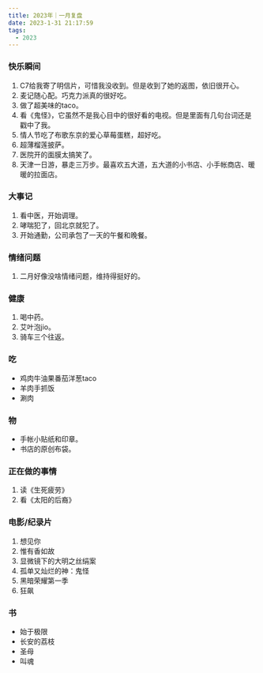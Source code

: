 ```yaml
---
title: 2023年｜一月复盘
date: 2023-1-31 21:17:59
tags:
  - 2023
---
```


### 快乐瞬间

  1. C7给我寄了明信片，可惜我没收到。但是收到了她的返图，依旧很开心。
  2. 麦记随心配。巧克力派真的很好吃。
  3. 做了超美味的taco。
  4. 看《鬼怪》，它虽然不是我心目中的很好看的电视。但是里面有几句台词还是戳中了我。
  5. 情人节吃了布歌东京的爱心草莓蛋糕，超好吃。
  6. 超薄榴莲披萨。
  7. 医院开的面膜太搞笑了。
  8. 天津一日游，暴走三万步。最喜欢五大道，五大道的小书店、小手帐商店、暖暖的拉面店。

### 大事记

  1. 看中医，开始调理。
  2. 哮喘犯了，回北京就犯了。
  3. 开始通勤，公司承包了一天的午餐和晚餐。
   

### 情绪问题

1. 二月好像没啥情绪问题，维持得挺好的。

### 健康

1. 喝中药。
2. 艾叶泡jio。
3. 骑车三个往返。

### 吃

- 鸡肉牛油果番茄洋葱taco
- 羊肉手抓饭
- 涮肉

### 物

- 手帐小贴纸和印章。
- 书店的原创布袋。

### 正在做的事情

1. 读《生死疲劳》
2. 看《太阳的后裔》

### 电影/纪录片

1. 想见你
2. 惟有香如故
3. 显微镜下的大明之丝绢案
4. 孤单又灿烂的神：鬼怪
5. 黑暗荣耀第一季
6. 狂飙
   
### 书
- 始于极限
- 长安的荔枝
- 圣母
- 叫魂
